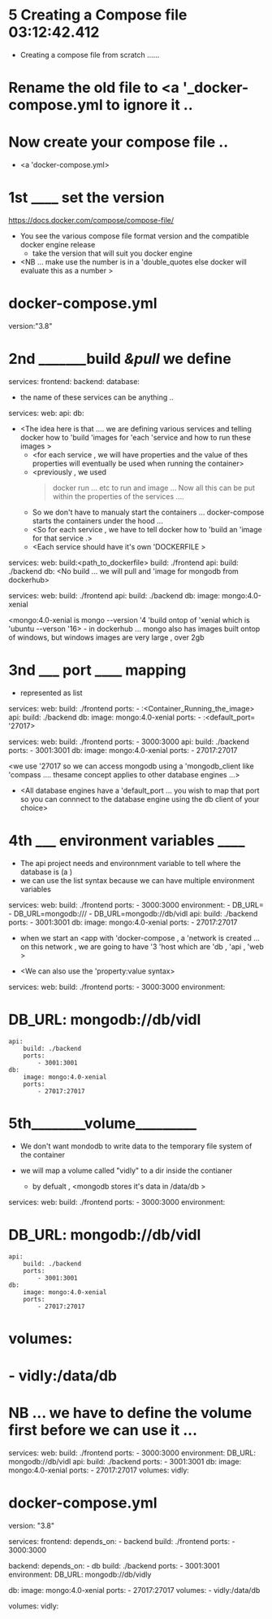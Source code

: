 # 5 Creating a Compose file       03:12:42.412

- Creating a compose file from scratch ...... 


# Rename the old file to <a '_docker-compose.yml  to ignore it .. 


# Now create your compose file .. 

- <a 'docker-compose.yml>


# 1st ____ set the version  

https://docs.docker.com/compose/compose-file/ 

- You see the various compose file format version and the compatible docker engine release 
    - take the version that will suit you docker engine 
- <NB ... make use the number is in a 'double_quotes else docker will evaluate this as a number > 


# docker-compose.yml
version:"3.8"




















# 2nd _______build _&__pull___  we define <various building blocks for services of our application>

services:
    frontend:
    backend:
    database: 

- the  name  of these services can be anything .. 

services: 
    web:
    api:
    db:

- <The idea here is that .... we are defining various services and telling docker how to 'build 'images for 'each 'service and how to run these images >
    - <for each service , we will have properties and the value of thes properties will eventually be used when running the container>
    - <previously , we used 
        > docker run <imagenme>  ... etc 
    to run and image ... 
        Now all this can be put within the properties of the services .... 
    - So we don't have to manualy start the containers ... docker-compose starts the containers under the hood ... 
    - <So for each service , we have to tell docker how to 'build an 'image for that service .>
    - <Each service should have it's own 'DOCKERFILE > 
    
services: 
    web:
        build:<path_to_dockerfile>
        build: ./frontend
    api:
        build: ./backend
    db:
        <No build ... we will pull and 'image for mongodb from dockerhub>
    

services: 
    web:
        build: ./frontend
    api:
        build: ./backend
    db:
        image: mongo:4.0-xenial

<mongo:4.0-xenial is mongo --version '4 'build ontop of 'xenial which is 'ubuntu --verson '16>
    - in dockerhub ... mongo also has images built ontop of windows, but windows images are very large , over 2gb 













# 3nd  ___ port ____ mapping 
- represented as list


services: 
    web:
        build: ./frontend
        ports:
        - <host>:<Container_Running_the_image> 
    api:
        build: ./backend
    db:
        image: mongo:4.0-xenial
        ports:
        - <host>:<default_port= '27017>



services: 
    web:
        build: ./frontend
        ports:
            - 3000:3000
    api:
        build: ./backend
        ports:
            - 3001:3001
    db:
        image: mongo:4.0-xenial
        ports:
            - 27017:27017 


<we use '27017 so we can access mongodb using a 'mongodb_client like 'compass .... thesame concept applies to other database engines ...>
- <All database engines have a 'default_port ... you wish to map that port so you can connnect to the database engine using the db client of your choice>





# 4th ___ environment variables ____ 

- The api project needs and environnment variable to tell where the database is (a <mongodb connection string>)
- we can use the list syntax because we can have multiple environment variables  


services: 
    web:
        build: ./frontend
        ports:
            - 3000:3000
        environment: 
            - DB_URL=<mongodb connection string>
            - DB_URL=mongodb://<hostName>/<databaseName>
            - DB_URL=mongodb://db/vidl
    api:
        build: ./backend
        ports:
            - 3001:3001
    db:
        image: mongo:4.0-xenial
        ports:
            - 27017:27017 


- when we start an <app with 'docker-compose , a 'network is created ... on this network , we are going to have '3 'host which are 'db , 'api , 'web >

- <We can also use the 'property:value syntax>

services: 
    web:
        build: ./frontend
        ports:
            - 3000:3000
        environment: 
#            DB_URL: mongodb://db/vidl
    api:
        build: ./backend
        ports:
            - 3001:3001
    db:
        image: mongo:4.0-xenial
        ports:
            - 27017:27017 





# 5th________volume_________

- We don't want mondodb to write data to the temporary file system of the container 

- we will map a volume called "vidly" to a dir inside the contianer 
    - by defualt , <mongodb stores it's data in /data/db >




services: 
    web:
        build: ./frontend
        ports:
            - 3000:3000
        environment: 
#           DB_URL: mongodb://db/vidl
    api:
        build: ./backend
        ports:
            - 3001:3001
    db:
        image: mongo:4.0-xenial
        ports:
            - 27017:27017 
#       volumes: 
#           - vidly:/data/db



# NB ... we have to define the volume first before we can use it ... 



services: 
    web:
        build: ./frontend
        ports:
            - 3000:3000
        environment: 
            DB_URL: mongodb://db/vidl
    api:
        build: ./backend
        ports:
            - 3001:3001
    db:
        image: mongo:4.0-xenial
        ports:
            - 27017:27017 
volumes:
    vidly:
















# docker-compose.yml
version: "3.8"

services:
  frontend:
    depends_on: 
      - backend
    build: ./frontend
    ports:
      - 3000:3000

  backend: 
    depends_on: 
      - db
    build: ./backend
    ports: 
      - 3001:3001
    environment: 
      DB_URL: mongodb://db/vidly

  db:
    image: mongo:4.0-xenial
    ports:
      - 27017:27017
    volumes:
      - vidly:/data/db 

volumes:
  vidly:
